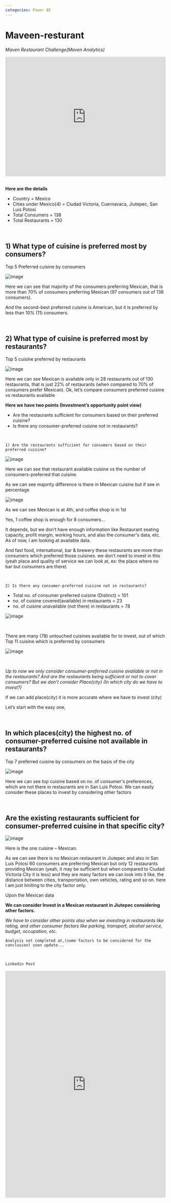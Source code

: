 ```yaml
---
categories: Power BI
---
```



# Maveen-resturant
*Maven Restaurant Challenge(Maven Analytics)*

<iframe width="100%" height="373.5" src="https://app.powerbi.com/view?r=eyJrIjoiYTRjOGNiNzMtYTQzZi00YWExLTk4MjctMmFkYjE1ZDdjYjU4IiwidCI6ImU5ZjMyNWZkLTkzMjYtNDJjNi1iNGNjLTBlZmJhNWQ4OTE3OCJ9&pageName=ReportSection9ad64b1de59dc31ba9f3" frameborder="0" allowFullScreen="true"></iframe>

<br/> 
<br/> 

**Here are the details**
- Country = Mexico
- Cities under Mexico(4) =  Ciudad Victoria, Cuernavaca, Jiutepec, San Luis Potosi
- Total Consumers = 138
- Total Restaurants = 130

<br/>  

## 1) What type of cuisine is preferred most by consumers?

Top 5 Preferred cuisine by consumers

![image](https://user-images.githubusercontent.com/92777166/138440589-29291c6f-4f36-4bba-b797-725313abac47.png)


Here we can see that majority of the consumers preferring Mexican, that is more than 70% of consumers preferring Mexican (97 consumers out of 138 consumers).

And the second-best preferred cuisine is American, but it is preferred by less than 10% (11) consumers.

<br/>  
 
## 2) What type of cuisine is preferred most by restaurants?

Top 5 cuisine preferred by restaurants

![image](https://user-images.githubusercontent.com/92777166/138443072-144d2f8a-01c0-461d-b886-1cda46c26fa8.png)


Here we can see Mexican is available only in 28 restaurants out of 130 restaurants, that is just 22% of restaurants (when compared to 70% of consumers prefer Mexican).
Ok, let’s compare consumers preferred cuisine vs restaurants available


**Here we have two points (Investment’s opportunity point view)**
- Are the restaurants sufficient for consumers based on their preferred cuisine?
- Is there any consumer-preferred cuisine not in restaurants?

<br/>

`1) Are the restaurants sufficient for consumers based on their preferred cuisine?`

![image](https://user-images.githubusercontent.com/92777166/138443589-898d19cd-0d64-4608-869e-95c8721b1f6a.png)

Here we can see that restaurant available cuisine vs the number of consumers-preferred that cuisine.

As we can see majority difference is there in Mexican cuisine but if see in percentage

![image](https://user-images.githubusercontent.com/92777166/138444332-04ce8a00-6f57-4571-b866-b1bdcf33bdc9.png)


As we can see Mexican is at 4th, and coffee shop is in 1st

Yes, 1 coffee shop is enough for 8 consumers...

It depends, but we don’t have enough information like Restaurant seating capacity, profit margin, working hours, and also the consumer's data, etc. As of now, I am looking at available data.

And fast food, international, bar & brewery these restaurants are more than consumers which preferred those cuisines. we don’t need to invest in this (yeah place and quality of service we can look at, ex: the place where no bar but consumers are there)

<br/>  

`2) Is there any consumer-preferred cuisine not in restaurants?`  
- Total no. of consumer preferred cuisine (Distinct)    = 101 
- no. of cuisine covered(available) in restaurants      = 23
- no. of cuisine unavailable (not there) in restaurants = 78

![image](https://user-images.githubusercontent.com/92777166/138444835-876892a5-fcc1-44bb-8a63-4f835280907a.png)

<br/>  

There are many (78) untouched cuisines available for to invest, out of which Top 11 cuisine which is preferred by consumers

![image](https://user-images.githubusercontent.com/92777166/138445207-659fd75e-ab7e-404f-9ec7-d7f8951e0403.png)

<br/>  

*Up to now we only consider consumer-preferred cuisine available or not in the restaurants? And are the restaurants being sufficient or not to cover consumers? But we don’t consider Place(city) (In which city do we have to invest?)*

If we can add place(city) it is more accurate where we have to invest (city)

Let’s start with the easy one, 

<br/>  

## In which places(city) the highest no. of consumer-preferred cuisine not available in restaurants?

Top 7 preferred cuisine by consumers on the basis of the city

![image](https://user-images.githubusercontent.com/92777166/138445440-7184783e-78aa-42b9-9f7b-968d8ada005c.png)


Here we can see top cuisine based on no. of consumer's preferences, which are not there in restaurants are in San Luis Potosi.
We can easily consider these places to invest by considering other factors

<br/>  

## Are the existing restaurants sufficient for consumer-preferred cuisine in that specific city?

![image](https://user-images.githubusercontent.com/92777166/138445528-30fc58e7-4d7f-43be-a281-ba4fa976ca55.png)

Here is the one cuisine – Mexican.

As we can see there is no Mexican restaurant in Jiutepec and also in San Luis Potosi 60 consumers are preferring Mexican but only 12 restaurants providing Mexican (yeah, it may be sufficient but when compared to Ciudad Victoria City it is less) and they are many factors we can look into it like, the distance between cities, transportation, own vehicles, rating and so on. here I am just limiting to the city factor only.

Upon the Mexican data

**We can consider Invest in a Mexican restaurant in Jiutepec considering other factors.**

*We have to consider other points also when we investing in restaurants like rating, and other consumer factors like parking, transport, alcohol service, budget, occupation, etc.*

`Analysis not completed at,(some factors to be considered for the conclusion) soon update...`

<br/>  

`Linkedin Post`
<iframe src="https://www.linkedin.com/embed/feed/update/urn:li:ugcPost:6848045863164555264" height="710" width="100%" frameborder="0" allowfullscreen="" title="Embedded post"></iframe>
